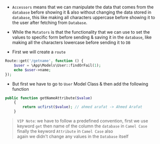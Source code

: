 - `Accessors` means that we can manipulate the data that comes from the
  `database` before showing it & also without changing the data stored in
  `database`, this like making all characters uppercase before showing it to
  the user after fetching from `Database`.
- While the `Mutators` is that the functionality that we can use to
  set the values to specific form before sending & saving it in the `database`,
  like making all the characters lowercase before sending it to `DB`

- First we will create a `route`

````php
Route::get('/getname', function () {
    $user = \App\Models\User::findOrFail(1);
    echo $user->name;
});
````

- But first we have to go to `User` Model Class & then add the following function

````php
public function getNameAttribute($value)
    {
        return ucfirst($value); // ahmed arafat -> Ahmed Arafat
    }
````

> `VIP Note`: we have to follow a predefined convention, first we use keyword `get` then name of the column
> the `database` in `Camel Case` finally the keyword `Attribute` in `Camel Case` also <br>
> again we didn't change any values in the `Database` itself
